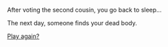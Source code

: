After voting the second cousin, you go back to sleep...

The next day, someone finds your dead body.


[Play again?](../home.md)